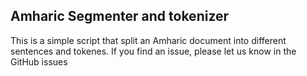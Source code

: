 ## Amharic Segmenter and tokenizer

This is a simple script that split an Amharic document into different sentences and tokenes.
If you find an issue, please let us know in the GitHub issues